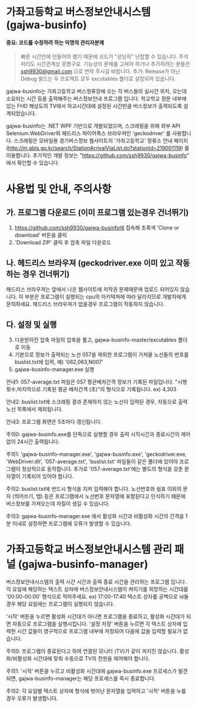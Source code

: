 # 가좌고등학교 버스정보안내시스템 (gajwa-businfo)

#### 중요: 코드를 수정하려 하는 익명의 관리자분께
> 빠른 시간안에 만들어야 했기 때문에 코드가 "상당히" 난잡할 수 있습니다. 주석처리도 시간관계상 못했구요. 
> 기능상의 문제를 고쳐야 하거나 추가하려는 분들은 ssh9930@gmail.com 으로 연락 주시길 바랍니다.
> 추가: Release가 아닌 Debug 빌드는 두 프로젝트 모두 excutables 폴더로 설정되어 있습니다.
 

gajwa-businfo는 가좌고등학교 버스정류장에 오는 각 버스들의 실시간 위치, 오는데 소요되는 시간 등을
출력해주는 버스정보안내 프로그램 입니다. 학교학교 정문 내부에 있는 FHD 해상도의 TV에서 하교시간대에
설정된 시간만큼 버스정보가 출력되도록 설계되었습니다.

gajwa-businfo는 .NET WPF 기반으로 개발되었으며, 스크래핑을 위해 외부 API Selenium.WebDriver와 헤드리스 파이어폭스 브라우져인 'geckodriver' 를 사용합니다.
스크래핑은 모바일용 경기버스정보 웹사이트의 '가좌고등학교' 정류소 안내 페이지 (http://m.gbis.go.kr/search/StationArrivalViaList.do?stationId=219001119)
를 이용합니다. 추가적인 개발 정보는 "https://github.com/ssh9930/gajwa-businfo" 에서 확인할 수 있습니다.

# 사용법 및 안내, 주의사항

## 가. 프로그램 다운로드 (이미 프로그램 있는경우 건너뛰기)
1. https://github.com/ssh9930/gajwa-businfo에 접속해 초록색 'Clone or download' 버튼을 클릭
2. 'Download ZIP' 클릭 후 압축 파일 다운로드

## 나. 헤드리스 브라우져 (geckodriver.exe 이미 있고 작동하는 경우 건너뛰기)
헤드리스 브라우져는 앞에서 나온 웹사이트에 저작권 문제때문에 업로드 되어있지 않습니다.
이 부분은 프로그램이 실행되는 cpu의 아키텍쳐에 따라 달라지므로 개발자에게 문의하세요. 헤드리스 브라우져가 없을경우 프로그램이 작동하지 않습니다.

## 다. 설정 및 실행
3. 다운받아진 압축 파일의 압축을 풀고, gajwa-businfo-master/excutables 폴더로 이동
4. 기본으로 정보가 출력되는 노선 057을 제외한 프로그램이 가져올 노선들의 번호를 buslist.txt에 입력, 예) '062,063,N007'
5. gajwa-businfo-manager.exe 실행

안내1: 057-average.txt 파일은 057 평균배차간격 정보가 기록된 파일입니다.
"시행횟수,마지막으로 기록된 평균 배차간격 (초)"의 형식으로 기록됩니다. ex) 4,303

안내2: buslist.txt에 스크래핑 결과 존재하지 않는 노선이 입력된 경우, 자동으로 출력 노선 목록에서 제외됩니다.

안내3: 프로그램 화면은 5초마다 갱신됩니다.

주의0: gajwa-businfo.exe를 단독으로 실행할 경우 출력 시작시간과 종료시간의 제어 없이 24시간 출력됩니다. 

주의1: 'gajwa-businfo-manager.exe', 'gajwa-businfo.exe', 'geckodriver.exe, 'WebDriver.dll', '057-average.txt', 'buslist.txt'
파일들이 같은 폴더에 있어야 프로그램이 정상적으로 동작합니다. 추가로 '057-average.txt'에는 별도의 형식을 갖춘 문자열이 기록되어 있어야 합니다.

주의2: buslist.txt에 반드시 형식을 지켜 입력해야 합니다. 노선번호와 쉼표 이외의 문자 (띄어쓰기, 탭) 등은
프로그램에서 노선번호 문자열에 포함된다고 인식하기 떄문에 버스정보를 가져오는데 차질이 생길 수 있습니다.

주의3: gajwa-businfo-manager.exe 에서 활성화 시간과 비활성화 시간의 간격을 1분 이내로 설정하면 프로그램에 오류가 발생할 수 있습니다.

# 가좌고등학교 버스정보안내시스템 관리 패널 (gajwa-businfo-manager)

버스정보안내시스템의 출력 시간 시간과 출력 종료 시간을 관리하는 프로그램 입니다. 
각 요일에 해당하는 텍스트 상자에 버스정보안내시스템이 켜지기를 희망하는 시간대를 '00:00-00:00' 형식으로 적어주세요. ex) 17:00-17:40
텍스트 상자를 공백으로 놔둘경우 해당 요일에는 프로그램이 실행되지 않습니다.

'시작' 버튼을 누르면 활성화 시간대가 아니면 프로그램을 종료하고, 활성화 시간대가 되면 자동으로 프로그램을 실행시킵니다.
'설정 저장' 버튼을 누르면 각 텍스트 상자에 입력한 시간 값들이 영구적으로 프로그램 내부에 저장되어
다음에 값을 입력할 필요가 없습니다.

주의0: 프로그램이 종료된다고 하여 연결된 모니터 (TV)가 같이 꺼지진 않습니다. 활성화/비활성화 시간대에 맞춰 수동으로 TV의 전원을 제어해야 합니다.

주의1: '시작' 버튼을 누르고 비활성화 시간대에 gajwa-businfo.exe 프로세스가 발견되면, gajwa-businfo-manager는 해당 프로세스를 즉시 종료합니다.

주의2: 각 요일별 텍스트 상자에 형식에 벗어난 문자열을 입력하고 '시작' 버튼을 누를 경우 오류가 발생합니다.










